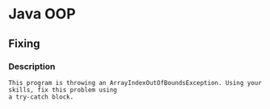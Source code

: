 # Java OOP

## Fixing

### Description
    This program is throwing an ArrayIndexOutOfBoundsException. Using your skills, fix this problem using 
    a try-catch block.


